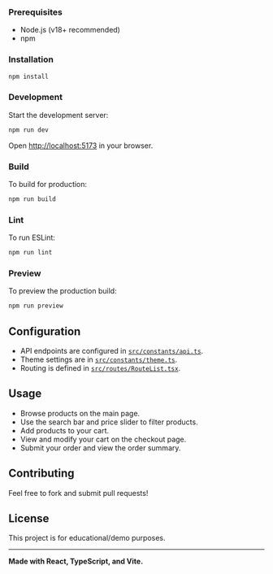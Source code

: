 
### Prerequisites

- Node.js (v18+ recommended)
- npm

### Installation

```sh
npm install
```

### Development

Start the development server:

```sh
npm run dev
```

Open [http://localhost:5173](http://localhost:5173) in your browser.

### Build

To build for production:

```sh
npm run build
```

### Lint

To run ESLint:

```sh
npm run lint
```

### Preview

To preview the production build:

```sh
npm run preview
```

## Configuration

- API endpoints are configured in [`src/constants/api.ts`](src/constants/api.ts).
- Theme settings are in [`src/constants/theme.ts`](src/constants/theme.ts).
- Routing is defined in [`src/routes/RouteList.tsx`](src/routes/RouteList.tsx).

## Usage

- Browse products on the main page.
- Use the search bar and price slider to filter products.
- Add products to your cart.
- View and modify your cart on the checkout page.
- Submit your order and view the order summary.

## Contributing

Feel free to fork and submit pull requests!

## License

This project is for educational/demo purposes.

---

**Made with React, TypeScript, and Vite.**